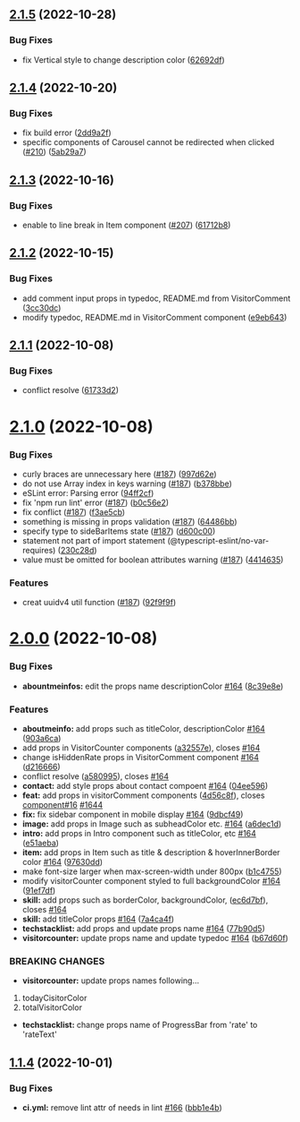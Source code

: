 ## [2.1.5](https://github.com/modern-agile-team/dev-portfolio/compare/v2.1.4...v2.1.5) (2022-10-28)


### Bug Fixes

* fix Vertical style to change description color ([62692df](https://github.com/modern-agile-team/dev-portfolio/commit/62692df77a470829bf6bd90570d9ee8fc58ee70a))

## [2.1.4](https://github.com/modern-agile-team/dev-portfolio/compare/v2.1.3...v2.1.4) (2022-10-20)


### Bug Fixes

* fix build error ([2dd9a2f](https://github.com/modern-agile-team/dev-portfolio/commit/2dd9a2f3ca71ffd2cbc96f281bb798d78db47218))
* specific components of Carousel cannot be redirected when clicked ([#210](https://github.com/modern-agile-team/dev-portfolio/issues/210)) ([5ab29a7](https://github.com/modern-agile-team/dev-portfolio/commit/5ab29a7ca03c030295e7657f06cf17172c56bb7c))

## [2.1.3](https://github.com/modern-agile-team/dev-portfolio/compare/v2.1.2...v2.1.3) (2022-10-16)


### Bug Fixes

* enable to line break in Item component ([#207](https://github.com/modern-agile-team/dev-portfolio/issues/207)) ([61712b8](https://github.com/modern-agile-team/dev-portfolio/commit/61712b8f70b26edb59b1a861da4b33a52db567ca))

## [2.1.2](https://github.com/modern-agile-team/dev-portfolio/compare/v2.1.1...v2.1.2) (2022-10-15)


### Bug Fixes

* add comment input props in typedoc, README.md from VisitorComment ([3cc30dc](https://github.com/modern-agile-team/dev-portfolio/commit/3cc30dcbee17b170ae621d353814b51b3417d777))
* modify typedoc, README.md in VisitorComment component ([e9eb643](https://github.com/modern-agile-team/dev-portfolio/commit/e9eb6431911e78fc1283d3445fb3203c6511f48e))

## [2.1.1](https://github.com/modern-agile-team/dev-portfolio/compare/v2.1.0...v2.1.1) (2022-10-08)


### Bug Fixes

* conflict resolve ([61733d2](https://github.com/modern-agile-team/dev-portfolio/commit/61733d2842a366aa44b36cb65845264a5524f9d0))

# [2.1.0](https://github.com/modern-agile-team/dev-portfolio/compare/v2.0.0...v2.1.0) (2022-10-08)


### Bug Fixes

* curly braces are unnecessary here ([#187](https://github.com/modern-agile-team/dev-portfolio/issues/187)) ([997d62e](https://github.com/modern-agile-team/dev-portfolio/commit/997d62e33c3ae2ca2584c8a7699463ddaeb8d9a2))
* do not use Array index in keys warning ([#187](https://github.com/modern-agile-team/dev-portfolio/issues/187)) ([b378bbe](https://github.com/modern-agile-team/dev-portfolio/commit/b378bbe8621b680a8ae7d76cdf2f51fa865b4df7))
* eSLint error: Parsing error ([94ff2cf](https://github.com/modern-agile-team/dev-portfolio/commit/94ff2cfc6bc6c4da0f41afa9de1b81d1eac6211b))
* fix 'npm run lint' error ([#187](https://github.com/modern-agile-team/dev-portfolio/issues/187)) ([b0c56e2](https://github.com/modern-agile-team/dev-portfolio/commit/b0c56e2a31e329c285d3dab8593e9e4c498693c3))
* fix conflict ([#187](https://github.com/modern-agile-team/dev-portfolio/issues/187)) ([f3ae5cb](https://github.com/modern-agile-team/dev-portfolio/commit/f3ae5cbbf54b943f8ac5eb9d8f79feb93b9f5c00))
* something is missing in props validation ([#187](https://github.com/modern-agile-team/dev-portfolio/issues/187)) ([64486bb](https://github.com/modern-agile-team/dev-portfolio/commit/64486bb9283999facd1bdbb5d1c7e2a43c1e7b79))
* specify type to sideBarItems state ([#187](https://github.com/modern-agile-team/dev-portfolio/issues/187)) ([d600c00](https://github.com/modern-agile-team/dev-portfolio/commit/d600c0049c1b20c18676845b94676dc82e377c53))
* statement not part of import statement (@typescript-eslint/no-var-requires) ([230c28d](https://github.com/modern-agile-team/dev-portfolio/commit/230c28deb41d51d5b179f94fe94297bb199c953c))
* value must be omitted for boolean attributes warning ([#187](https://github.com/modern-agile-team/dev-portfolio/issues/187)) ([4414635](https://github.com/modern-agile-team/dev-portfolio/commit/4414635d3294d857709a7b5a2f2aeeb19b4c2f70))


### Features

* creat uuidv4 util function ([#187](https://github.com/modern-agile-team/dev-portfolio/issues/187)) ([92f9f9f](https://github.com/modern-agile-team/dev-portfolio/commit/92f9f9f7ab3622734c356492e8827ffc1ddbb09c))

# [2.0.0](https://github.com/modern-agile-team/dev-portfolio/compare/v1.1.4...v2.0.0) (2022-10-08)


### Bug Fixes

* **abountmeinfos:** edit the props name descriptionColor [#164](https://github.com/modern-agile-team/dev-portfolio/issues/164) ([8c39e8e](https://github.com/modern-agile-team/dev-portfolio/commit/8c39e8e7e1580227f7eb1988d6096a543b412348))


### Features

* **aboutmeinfo:** add props such as titleColor, descriptionColor [#164](https://github.com/modern-agile-team/dev-portfolio/issues/164) ([903a6ca](https://github.com/modern-agile-team/dev-portfolio/commit/903a6cafd1bb6f8f2852e865d65092659804fdc1))
* add props in VisitorCounter components ([a32557e](https://github.com/modern-agile-team/dev-portfolio/commit/a32557eca2d41aa31e92f3c4c36139d9cc4fa395)), closes [#164](https://github.com/modern-agile-team/dev-portfolio/issues/164)
* change isHiddenRate props in VisitorComment component [#164](https://github.com/modern-agile-team/dev-portfolio/issues/164) ([d216666](https://github.com/modern-agile-team/dev-portfolio/commit/d21666655775c68f1d96c8e9515640d3d72ddc71))
* conflict resolve ([a580995](https://github.com/modern-agile-team/dev-portfolio/commit/a5809959a7ecfe5e0183a5db46114a90298c0cac)), closes [#164](https://github.com/modern-agile-team/dev-portfolio/issues/164)
* **contact:** add style props about contact compoent [#164](https://github.com/modern-agile-team/dev-portfolio/issues/164) ([04ee596](https://github.com/modern-agile-team/dev-portfolio/commit/04ee59617f374f291cc48592a62f41f41f4fa21a))
* **feat:** add props in visitorComment components ([4d56c8f](https://github.com/modern-agile-team/dev-portfolio/commit/4d56c8f8d5e7beb633c757a27889dee3ec7ee554)), closes [component#16](https://github.com/component/issues/16) [#1644](https://github.com/modern-agile-team/dev-portfolio/issues/1644)
* **fix:** fix sidebar component in mobile display [#164](https://github.com/modern-agile-team/dev-portfolio/issues/164) ([9dbcf49](https://github.com/modern-agile-team/dev-portfolio/commit/9dbcf4923b0ec5da5a7f9f3f7c8978e852366269))
* **image:** add props in Image such as subheadColor etc. [#164](https://github.com/modern-agile-team/dev-portfolio/issues/164) ([a6dec1d](https://github.com/modern-agile-team/dev-portfolio/commit/a6dec1dfa79653d91830c61df249b03bbc190cd6))
* **intro:** add props in Intro component such as titleColor, etc [#164](https://github.com/modern-agile-team/dev-portfolio/issues/164) ([e51aeba](https://github.com/modern-agile-team/dev-portfolio/commit/e51aeba8bffb405b0a5efb1813b6f768a08b3347))
* **item:** add props in Item such as title & description & hoverInnerBorder color [#164](https://github.com/modern-agile-team/dev-portfolio/issues/164) ([97630dd](https://github.com/modern-agile-team/dev-portfolio/commit/97630dd5c247ce34c8ec791ec7968cf70c48e982))
* make font-size larger when max-screen-width under 800px ([b1c4755](https://github.com/modern-agile-team/dev-portfolio/commit/b1c4755497ae6ca9b692d2a8b46f64b3a8a8350d))
* modify visitorCounter component styled to full backgroundColor [#164](https://github.com/modern-agile-team/dev-portfolio/issues/164) ([91ef7df](https://github.com/modern-agile-team/dev-portfolio/commit/91ef7dff86c69810ddbc419d2954c1f5e8a0b720))
* **skill:** add props such as borderColor, backgroundColor, ([ec6d7bf](https://github.com/modern-agile-team/dev-portfolio/commit/ec6d7bfae659cfc706b105b2c75a288e299ad86b)), closes [#164](https://github.com/modern-agile-team/dev-portfolio/issues/164)
* **skill:** add titleColor props [#164](https://github.com/modern-agile-team/dev-portfolio/issues/164) ([7a4ca4f](https://github.com/modern-agile-team/dev-portfolio/commit/7a4ca4f65121ff226b5a825656bbe190585662a8))
* **techstacklist:** add props and update props name [#164](https://github.com/modern-agile-team/dev-portfolio/issues/164) ([77b90d5](https://github.com/modern-agile-team/dev-portfolio/commit/77b90d5e075e63512712bb86ba64da6d5be5a4c7))
* **visitorcounter:** update props name and update typedoc [#164](https://github.com/modern-agile-team/dev-portfolio/issues/164) ([b67d60f](https://github.com/modern-agile-team/dev-portfolio/commit/b67d60f24baf86da0243661b5946d1acd9d26ab2))


### BREAKING CHANGES

* **visitorcounter:** update props names following...
1. todayCisitorColor
2. totalVisitorColor
* **techstacklist:** change props name of ProgressBar from 'rate' to
'rateText'

## [1.1.4](https://github.com/modern-agile-team/dev-portfolio/compare/v1.1.3...v1.1.4) (2022-10-01)


### Bug Fixes

* **ci.yml:** remove lint attr of needs in lint [#166](https://github.com/modern-agile-team/dev-portfolio/issues/166) ([bbb1e4b](https://github.com/modern-agile-team/dev-portfolio/commit/bbb1e4b76c47f2050a650305aa07eaa0393aba57))
